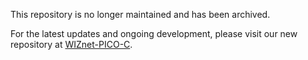 This repository is no longer maintained and has been archived.

For the latest updates and ongoing development, please visit our new repository at [WIZnet-PICO-C][link-wiznet-pico-c].

<!--
Link
-->

[link-wiznet-pico-c]: https://github.com/WIZnet-ioNIC/WIZnet-PICO-C
